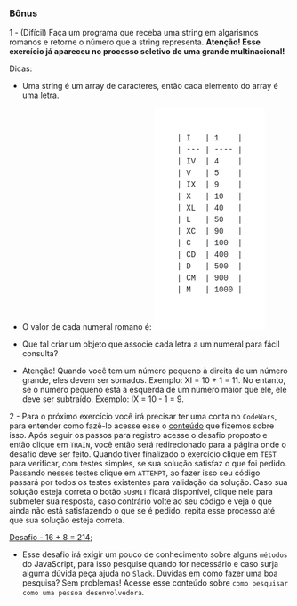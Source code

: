 ### Bônus

1 - (Difícil) Faça um programa que receba uma string em algarismos romanos e retorne o número que a string representa.
**Atenção! Esse exercício já apareceu no processo seletivo de uma grande multinacional!**

Dicas:
* Uma string é um array de caracteres, então cada elemento do array é uma letra.
* O valor de cada numeral romano é:
![algarismos romanos](./romano.png)

* Que tal criar um objeto que associe cada letra a um numeral para fácil consulta?
* Atenção! Quando você tem um número pequeno à direita de um número grande, eles devem ser somados. Exemplo: XI = 10 + 1 = 11. No entanto, se o número pequeno está à esquerda de um número maior que ele, ele deve ser subtraído. Exemplo: IX = 10 - 1 = 9.

2 - Para o próximo exercício você irá precisar ter uma conta no `CodeWars`, para entender como fazê-lo acesse esse o [conteúdo](https://app.betrybe.com/course/real-life-engineer/code-wars) que fizemos sobre isso. Após seguir os passos para registro acesse o desafio proposto e então clique em `TRAIN`, você então será redirecionado para a página onde o desafio deve ser feito. Quando tiver finalizado o exercício clique em `TEST` para verificar, com testes simples, se sua solução satisfaz o que foi pedido. Passando nesses testes clique em `ATTEMPT`, ao fazer isso seu código passará por todos os testes existentes para validação da solução. Caso sua solução esteja correta o botão `SUBMIT` ficará disponível, clique nele para submeter sua resposta, caso contrário volte ao seu código e veja o que ainda não está satisfazendo o que se é pedido, repita esse processo até que sua solução esteja correta.

[Desafio - 16 + 8 = 214](https://www.codewars.com/kata/5effa412233ac3002a9e471d/javascript);
* Esse desafio irá exigir um pouco de conhecimento sobre alguns `métodos` do JavaScript, para isso pesquise quando for necessário e caso surja alguma dúvida peça ajuda no `Slack`. Dúvidas em como fazer uma boa pesquisa? Sem problemas! Acesse esse conteúdo sobre `como pesquisar como uma pessoa desenvolvedora`.
